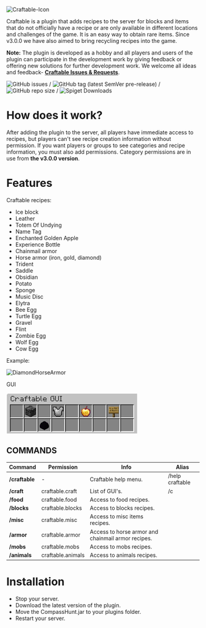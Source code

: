 ![Craftable-Icon](https://i.imgur.com/T7gUDEl.png)

Craftable is a plugin that adds recipes to the server for blocks and items that do not officially have a recipe or are only available in different locations and challenges of the game. It is an easy way to obtain rare items. Since v3.0.0 we have also aimed to bring recycling recipes into the game.

**Note:** The plugin is developed as a hobby and all players and users of the plugin can participate in the development work by giving feedback or offering new solutions for further development work. We welcome all ideas and feedback- **[Craftable Issues & Requests](https://github.com/RobiOfficial/Craftable/issues)**.

![GitHub issues](https://img.shields.io/github/issues/RobiOfficial/Craftable) / ![GitHub tag (latest SemVer pre-release)](https://img.shields.io/github/v/tag/RobiOfficial/Craftable) / ![GitHub repo size](https://img.shields.io/github/repo-size/RobiOfficial/Craftable) / ![Spiget Downloads](https://img.shields.io/spiget/downloads/107173)

# How does it work?
After adding the plugin to the server, all players have immediate access to recipes, but players can't see recipe creation information without permission. If you want players or groups to see categories and recipe information, you must also add permissions. Category permissions are in use from **the v3.0.0 version**.

# Features
Craftable recipes:  
- Ice block
- Leather
- Totem Of Undying
- Name Tag
- Enchanted Golden Apple
- Experience Bottle
- Chainmail armor
- Horse armor (iron, gold, diamond)  
- Trident
- Saddle
- Obsidian
- Potato
- Sponge
- Music Disc
- Elytra
- Bee Egg
- Turtle Egg
- Gravel
- Flint
- Zombie Egg
- Wolf Egg
- Cow Egg


Example:  

![DiamondHorseArmor](https://i.imgur.com/zGmcUWE.png)

GUI  

![CraftableGUI](https://github.com/RobiOfficial/Craftable/blob/main/Img/3.6GUI.png)

## **COMMANDS**  
| Command | Permission | Info | Alias |
|---------|------------|------|-------|
| **/craftable** | - | Craftable help menu. | /help craftable |
| **/craft** | craftable.craft | List of GUI's. | /c |
| **/food** | craftable.food | Access to food recipes. | |
| **/blocks** | craftable.blocks | Access to blocks recipes. | |
| **/misc** | craftable.misc | Access to misc items recipes. | |
| **/armor** | craftable.armor | Access to horse armor and chainmail armor recipes. | |
| **/mobs** | craftable.mobs | Access to mobs recipes. | |
| **/animals** | craftable.animals | Access to animals recipes. | |

# Installation
- Stop your server.
- Download the latest version of the plugin.
- Move the CompassHunt.jar to your plugins folder.
- Restart your server.
